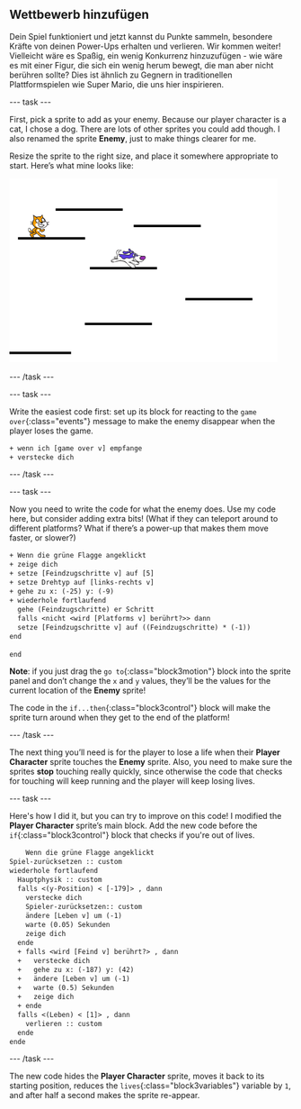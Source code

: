 ## Wettbewerb hinzufügen

Dein Spiel funktioniert und jetzt kannst du Punkte sammeln, besondere Kräfte von deinen Power-Ups erhalten und verlieren. Wir kommen weiter! Vielleicht wäre es Spaßig, ein wenig Konkurrenz hinzuzufügen - wie wäre es mit einer Figur, die sich ein wenig herum bewegt, die man aber nicht berühren sollte? Dies ist ähnlich zu Gegnern in traditionellen Plattformspielen wie Super Mario, die uns hier inspirieren.

\--- task \---

First, pick a sprite to add as your enemy. Because our player character is a cat, I chose a dog. There are lots of other sprites you could add though. I also renamed the sprite **Enemy**, just to make things clearer for me.

Resize the sprite to the right size, and place it somewhere appropriate to start. Here’s what mine looks like:

![The dog enemy sprite](images/enemySprite.png)

\--- /task \---

\--- task \---

Write the easiest code first: set up its block for reacting to the `game over`{:class="events"} message to make the enemy disappear when the player loses the game.

```blocks3
+ wenn ich [game over v] empfange
+ verstecke dich
```

\--- /task \---

\--- task \---

Now you need to write the code for what the enemy does. Use my code here, but consider adding extra bits! (What if they can teleport around to different platforms? What if there’s a power-up that makes them move faster, or slower?)

```blocks3
+ Wenn die grüne Flagge angeklickt
+ zeige dich
+ setze [Feindzugschritte v] auf [5]
+ setze Drehtyp auf [links-rechts v]
+ gehe zu x: (-25) y: (-9)
+ wiederhole fortlaufend 
  gehe (Feindzugschritte) er Schritt
  falls <nicht <wird [Platforms v] berührt?>> dann
  setze [Feindzugschritte v] auf ((Feindzugschritte) * (-1))
end

end
```

**Note**: if you just drag the `go to`{:class="block3motion"} block into the sprite panel and don’t change the `x` and `y` values, they’ll be the values for the current location of the **Enemy** sprite!

The code in the `if...then`{:class="block3control"} block will make the sprite turn around when they get to the end of the platform!

\--- /task \---

The next thing you’ll need is for the player to lose a life when their **Player Character** sprite touches the **Enemy** sprite. Also, you need to make sure the sprites **stop** touching really quickly, since otherwise the code that checks for touching will keep running and the player will keep losing lives.

\--- task \---

Here's how I did it, but you can try to improve on this code! I modified the **Player Character** sprite’s main block. Add the new code before the `if`{:class="block3control"} block that checks if you're out of lives.

```blocks3
    Wenn die grüne Flagge angeklickt
Spiel-zurücksetzen :: custom
wiederhole fortlaufend 
  Hauptphysik :: custom
  falls <(y-Position) < [-179]> , dann 
    verstecke dich
    Spieler-zurücksetzen:: custom
    ändere [Leben v] um (-1)
    warte (0.05) Sekunden
    zeige dich
  ende
  + falls <wird [Feind v] berührt?> , dann 
  +   verstecke dich
  +   gehe zu x: (-187) y: (42)
  +   ändere [Leben v] um (-1)
  +   warte (0.5) Sekunden
  +   zeige dich
  + ende
  falls <(Leben) < [1]> , dann 
    verlieren :: custom
  ende
ende
```

\--- /task \---

The new code hides the **Player Character** sprite, moves it back to its starting position, reduces the `lives`{:class="block3variables"} variable by `1`, and after half a second makes the sprite re-appear.